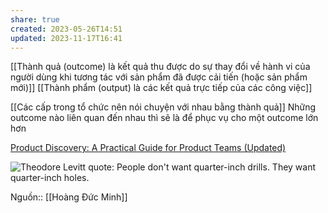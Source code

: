 ```yaml
---
share: true
created: 2023-05-26T14:51
updated: 2023-11-17T16:41
---
```

[[Thành quả (outcome) là kết quả thu được do sự thay đổi về hành vi của người dùng khi tương tác với sản phẩm đã được cải tiến (hoặc sản phẩm mới)]] 
[[Thành phẩm (output) là các kết quả trực tiếp của các công việc]]


[[Các cấp trong tổ chức nên nói chuyện với nhau bằng thành quả]]
Những outcome nào liên quan đến nhau thì sẽ là để phục vụ cho một outcome lớn hơn

[Product Discovery: A Practical Guide for Product Teams (Updated)](https://herbig.co/product-discovery/#)

![Theodore Levitt quote: People don't want quarter-inch drills. They want quarter-inch holes.](https://www.azquotes.com/picture-quotes/quote-people-don-t-want-quarter-inch-drills-they-want-quarter-inch-holes-theodore-levitt-71-2-0244.jpg)

Nguồn:: [[Hoàng Đức Minh]]

